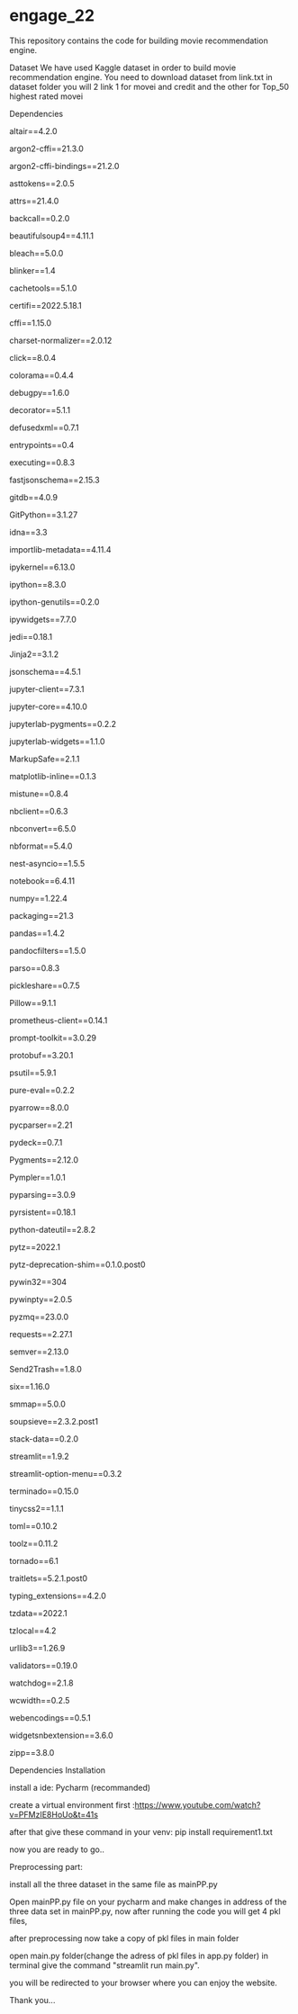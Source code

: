 # engage_22

This repository contains the code for building movie recommendation engine.

Dataset
 We have used Kaggle dataset in order to build movie recommendation engine.
 You need to download dataset from link.txt in dataset folder you will 2 link 1 for movei and credit and the other for Top_50 highest rated movei
 
 Dependencies
 
 altair==4.2.0
 
argon2-cffi==21.3.0

argon2-cffi-bindings==21.2.0

asttokens==2.0.5

attrs==21.4.0

backcall==0.2.0

beautifulsoup4==4.11.1

bleach==5.0.0

blinker==1.4

cachetools==5.1.0

certifi==2022.5.18.1

cffi==1.15.0

charset-normalizer==2.0.12

click==8.0.4

colorama==0.4.4

debugpy==1.6.0

decorator==5.1.1

defusedxml==0.7.1

entrypoints==0.4

executing==0.8.3

fastjsonschema==2.15.3

gitdb==4.0.9

GitPython==3.1.27

idna==3.3

importlib-metadata==4.11.4

ipykernel==6.13.0

ipython==8.3.0

ipython-genutils==0.2.0

ipywidgets==7.7.0

jedi==0.18.1

Jinja2==3.1.2

jsonschema==4.5.1

jupyter-client==7.3.1

jupyter-core==4.10.0

jupyterlab-pygments==0.2.2

jupyterlab-widgets==1.1.0

MarkupSafe==2.1.1

matplotlib-inline==0.1.3

mistune==0.8.4

nbclient==0.6.3

nbconvert==6.5.0

nbformat==5.4.0

nest-asyncio==1.5.5

notebook==6.4.11

numpy==1.22.4

packaging==21.3

pandas==1.4.2

pandocfilters==1.5.0

parso==0.8.3

pickleshare==0.7.5

Pillow==9.1.1

prometheus-client==0.14.1

prompt-toolkit==3.0.29

protobuf==3.20.1

psutil==5.9.1

pure-eval==0.2.2

pyarrow==8.0.0

pycparser==2.21

pydeck==0.7.1

Pygments==2.12.0

Pympler==1.0.1

pyparsing==3.0.9

pyrsistent==0.18.1

python-dateutil==2.8.2

pytz==2022.1

pytz-deprecation-shim==0.1.0.post0

pywin32==304

pywinpty==2.0.5

pyzmq==23.0.0

requests==2.27.1

semver==2.13.0

Send2Trash==1.8.0

six==1.16.0

smmap==5.0.0

soupsieve==2.3.2.post1

stack-data==0.2.0

streamlit==1.9.2

streamlit-option-menu==0.3.2

terminado==0.15.0

tinycss2==1.1.1

toml==0.10.2

toolz==0.11.2

tornado==6.1

traitlets==5.2.1.post0

typing_extensions==4.2.0

tzdata==2022.1

tzlocal==4.2

urllib3==1.26.9

validators==0.19.0

watchdog==2.1.8

wcwidth==0.2.5

webencodings==0.5.1

widgetsnbextension==3.6.0

zipp==3.8.0


Dependencies Installation

install a ide: Pycharm (recommanded)

create a virtual environment first :https://www.youtube.com/watch?v=PFMzIE8HoUo&t=41s 

after that give these command in your venv: pip install requirement1.txt

now you are ready to go..

Preprocessing part:

install all the three dataset in the same file as mainPP.py

Open mainPP.py file on your pycharm and make changes in address of the three data set in mainPP.py, now after running the code you will get 4 pkl files,

after preprocessing now take a copy of pkl files in main folder

open main.py folder(change the adress of pkl files in app.py folder) in terminal give the command "streamlit run main.py". 

you will be redirected to your browser where you can enjoy the website.
 
 Thank you...
